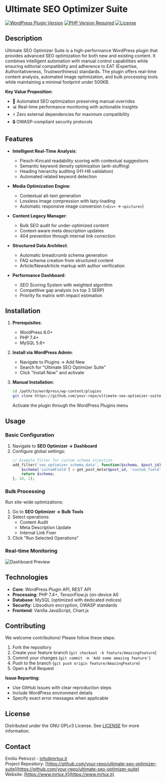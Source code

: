 # Ultimate SEO Optimizer Suite

[![WordPress Plugin Version](https://img.shields.io/wordpress/plugin/v/ultimate-seo-optimizer-suite?style=flat-square)](https://wordpress.org/plugins/ultimate-seo-optimizer-suite/)
[![PHP Version Required](https://img.shields.io/badge/PHP-7.4%2B-8892BF.svg?style=flat-square)](https://php.net/)
[![License](https://img.shields.io/badge/license-GPL--3.0-orange.svg?style=flat-square)](LICENSE)

## Description
Ultimate SEO Optimizer Suite is a high-performance WordPress plugin that provides advanced SEO optimization for both new and existing content. It combines intelligent automation with manual control capabilities while ensuring editorial compatibility and adherence to EAT (Expertise, Authoritativeness, Trustworthiness) standards. The plugin offers real-time content analysis, automated image optimization, and bulk processing tools while maintaining a minimal footprint under 500KB.

**Key Value Proposition**:
- 🚀 Automated SEO optimization preserving manual overrides
- 📊 Real-time performance monitoring with actionable insights
- ⚡️ Zero external dependencies for maximum compatibility
- 🔒 OWASP-compliant security protocols

## Features
- **Intelligent Real-Time Analysis**:
  - Flesch-Kincaid readability scoring with contextual suggestions
  - Semantic keyword density optimization (anti-stuffing)
  - Heading hierarchy auditing (H1-H6 validation)
  - Automated related keyword detection
  
- **Media Optimization Engine**:
  - Contextual alt-text generation
  - Lossless image compression with lazy-loading
  - Automatic responsive image conversion (`<div>` → `<picture>`)

- **Content Legacy Manager**:
  - Bulk SEO audit for under-optimized content
  - Context-aware meta description updates
  - 404 prevention through internal link correction

- **Structured Data Architect**:
  - Automatic breadcrumb schema generation
  - FAQ schema creation from structured content
  - Article/NewsArticle markup with author verification

- **Performance Dashboard**:
  - SEO Scoring System with weighted algorithm
  - Competitive gap analysis (vs top 3 SERP)
  - Priority fix matrix with impact estimation

## Installation
1. **Prerequisites**:
   - WordPress 6.0+
   - PHP 7.4+
   - MySQL 5.6+

2. **Install via WordPress Admin**:
   - Navigate to Plugins → Add New
   - Search for "Ultimate SEO Optimizer Suite"
   - Click "Install Now" and activate

3. **Manual Installation**:
   ```bash
   cd /path/to/wordpress/wp-content/plugins
   git clone https://github.com/your-repo/ultimate-seo-optimizer-suite.git
   ```
   Activate the plugin through the WordPress Plugins menu

## Usage
### Basic Configuration
1. Navigate to **SEO Optimizer → Dashboard**
2. Configure global settings:
   ```php
   // Example filter for custom schema injection
   add_filter('seo_optimizer_schema_data', function($schema, $post_id) {
       $schema['customField'] = get_post_meta($post_id, 'custom_field', true);
       return $schema;
   }, 10, 2);
   ```

### Bulk Processing
Run site-wide optimizations:
1. Go to **SEO Optimizer → Bulk Tools**
2. Select operations:
   - Content Audit
   - Meta Description Update
   - Internal Link Fixer
3. Click "Run Selected Operations"

### Real-time Monitoring
![Dashboard Preview](assets/images/dashboard-preview.png)

## Technologies
- **Core**: WordPress Plugin API, REST API
- **Processing**: PHP 7.4+, TensorFlow.js (on-device AI)
- **Database**: MySQL (optimized with dedicated indices)
- **Security**: Libsodium encryption, OWASP standards
- **Frontend**: Vanilla JavaScript, Chart.js

## Contributing
We welcome contributions! Please follow these steps:
1. Fork the repository
2. Create your feature branch (`git checkout -b feature/AmazingFeature`)
3. Commit your changes (`git commit -m 'Add some amazing feature'`)
4. Push to the branch (`git push origin feature/AmazingFeature`)
5. Open a Pull Request

**Issue Reporting**:
- Use GitHub Issues with clear reproduction steps
- Include WordPress environment details
- Specify exact error messages when applicable

## License
Distributed under the GNU GPLv3 License. See [LICENSE](LICENSE) for more information.

## Contact
Emilio Petrozzi - [info@mrtux.it](mailto:info@mrtux.it)  
Project Repository: [https://github.com/your-repo/ultimate-seo-optimizer-suite](https://github.com/your-repo/ultimate-seo-optimizer-suite)  
Website: [https://www.mrtux.it](https://www.mrtux.it)